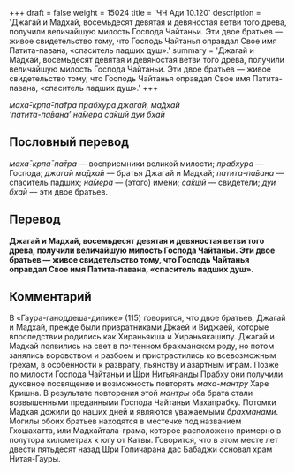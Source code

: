 +++
draft = false
weight = 15024
title = 'ЧЧ Ади 10.120'
description = 'Джагай и Мадхай, восемьдесят девятая и девяностая ветви того древа, получили величайшую милость Господа Чайтаньи. Эти двое братьев — живое свидетельство тому, что Господь Чайтанья оправдал Свое имя Патита-павана, «спаситель падших душ».'
summary = 'Джагай и Мадхай, восемьдесят девятая и девяностая ветви того древа, получили величайшую милость Господа Чайтаньи. Эти двое братьев — живое свидетельство тому, что Господь Чайтанья оправдал Свое имя Патита-павана, «спаситель падших душ».'
+++

_маха̄-кр̣па̄-па̄тра прабхура джага̄и, ма̄дха̄и  
‘патита-па̄вана’ на̄мера са̄кшӣ дуи бха̄и_

## Пословный перевод

_маха̄_\-_кр̣па̄_\-_па̄тра_ — восприемники великой милости; _прабхура_ — Господа; _джага̄и_ _ма̄дха̄и_ — братья Джагай и Мадхай; _патита_\-_па̄вана_ — спаситель падших; _на̄мера_ — (этого) имени; _са̄кшӣ_ — свидетели; _дуи_ _бха̄и_ — эти двое братьев.

## Перевод

**Джагай и Мадхай, восемьдесят девятая и девяностая ветви того древа, получили величайшую милость Господа Чайтаньи. Эти двое братьев — живое свидетельство тому, что Господь Чайтанья оправдал Свое имя Патита-павана, «спаситель падших душ».**

## Комментарий

В «Гаура-ганоддеша-дипике» (115) говорится, что двое братьев, Джагай и Мадхай, прежде были привратниками Джаей и Виджаей, которые впоследствии родились как Хираньякша и Хираньякашипу. Джагай и Мадхай появились на свет в почтенном брахманском роду, но потом занялись воровством и разбоем и пристрастились ко всевозможным грехам, в особенности к разврату, пьянству и азартным играм. Позже по милости Господа Чайтаньи и Шри Нитьянанды Прабху они получили духовное посвящение и возможность повторять _маха-мантру_ Харе Кришна. В результате повторения этой _мантры_ оба брата стали возвышенными преданными Господа Чайтаньи Махапрабху. Потомки Мадхая дожили до наших дней и являются уважаемыми _брахманами_. Могилы обоих братьев находятся в местечке под названием Гхошахатта, или Мадхайтала-грама, которое расположено примерно в полутора километрах к югу от Катвы. Говорится, что в этом месте лет двести пятьдесят назад Шри Гопичарана дас Бабаджи основал храм Нитая-Гауры.
